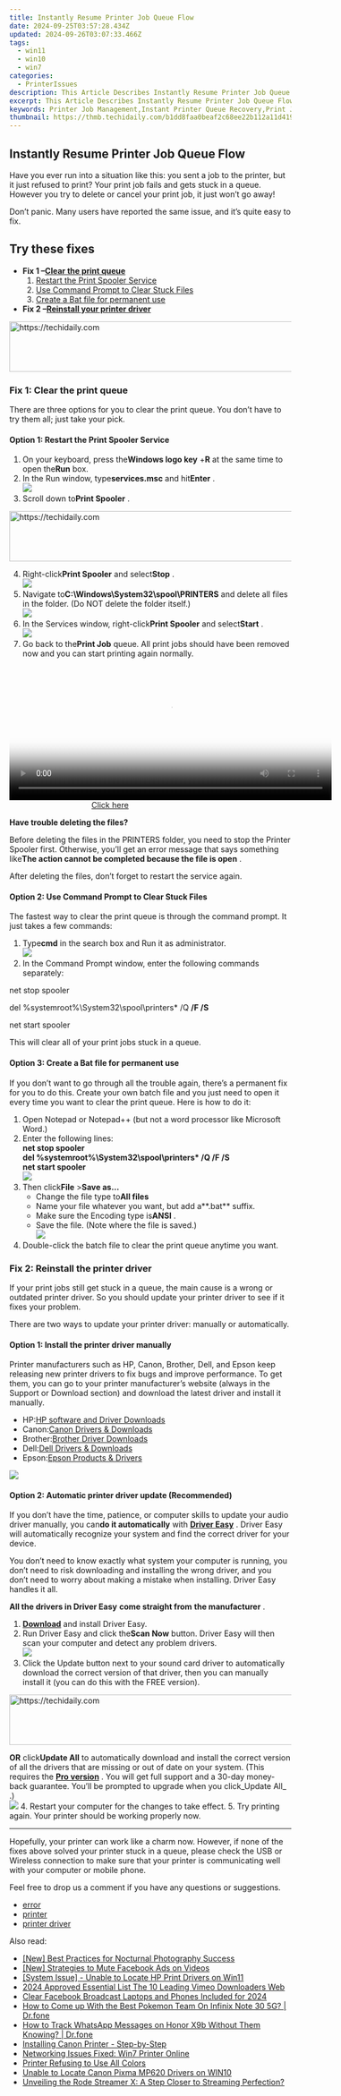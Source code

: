 ```yaml
---
title: Instantly Resume Printer Job Queue Flow
date: 2024-09-25T03:57:28.434Z
updated: 2024-09-26T03:07:33.466Z
tags:
  - win11
  - win10
  - win7
categories:
  - PrinterIssues
description: This Article Describes Instantly Resume Printer Job Queue Flow
excerpt: This Article Describes Instantly Resume Printer Job Queue Flow
keywords: Printer Job Management,Instant Printer Queue Recovery,Print Job Queue Optimization,Resume Printer Workflow Automation,Continuous Print Job Processing,Print Spooler Management,Printer Queue Error Resolution
thumbnail: https://thmb.techidaily.com/b1dd8faa0beaf2c68ee22b112a11d419910d65751f8e67cea228594ebc93d2a9.jpg
---
```


## Instantly Resume Printer Job Queue Flow

 Have you ever run into a situation like this: you sent a job to the printer, but it just refused to print? Your print job fails and gets stuck in a queue. However you try to delete or cancel your print job, it just won’t go away!

 Don’t panic. Many users have reported the same issue, and it’s quite easy to fix.

## Try these fixes

* **Fix 1 –[Clear the print queue](#m1)**  
   1. [Restart the Print Spooler Service](#f1)  
   2. [Use Command Prompt to Clear Stuck Files](#f2)  
   3. [Create a Bat file for permanent use](#f3)
* **Fix 2 –[Reinstall your printer driver](#m2)**

<!-- affiliate ads begin -->
<a href="https://aligracehair.sjv.io/c/5597632/1948881/19272" target="_top" id="1948881">
  <img src="//a.impactradius-go.com/display-ad/19272-1948881" border="0" alt="https://techidaily.com" width="728" height="90"/>
</a>
<img height="0" width="0" src="https://aligracehair.sjv.io/i/5597632/1948881/19272" style="position:absolute;visibility:hidden;" border="0" />
<!-- affiliate ads end -->

### Fix 1: Clear the print queue

 There are three options for you to clear the print queue. You don’t have to try them all; just take your pick.

#### Option 1: Restart the Print Spooler Service

1. On your keyboard, press the**Windows logo key** +**R** at the same time to open the**Run** box.
2. In the Run window, type**services.msc** and hit**Enter** .  
![](https://images.drivereasy.com/wp-content/uploads/2020/01/services-run-box.jpg)
3. Scroll down to**Print Spooler** .

<!-- affiliate ads begin -->
<a href="https://appsumo.8odi.net/c/5597632/2123735/7443" target="_top" id="2123735">
  <img src="//a.impactradius-go.com/display-ad/7443-2123735" border="0" alt="https://techidaily.com" width="600" height="90"/>
</a>
<img height="0" width="0" src="https://appsumo.8odi.net/i/5597632/2123735/7443" style="position:absolute;visibility:hidden;" border="0" />
<!-- affiliate ads end -->

4. Right-click**Print Spooler** and select**Stop** .  
![](https://images.drivereasy.com/wp-content/uploads/2020/01/stop-the-service.jpg)
5. Navigate to**C:\\Windows\\System32\\spool\\PRINTERS** and delete all files in the folder. (Do NOT delete the folder itself.)  
![](https://images.drivereasy.com/wp-content/uploads/2020/01/delete.jpg)
6. In the Services window, right-click**Print Spooler** and select**Start** .  
![](https://images.drivereasy.com/wp-content/uploads/2020/01/start-service.jpg)
7. Go back to the**Print Job** queue. All print jobs should have been removed now and you can start printing again normally.

<!-- affiliate ads begin -->
<span id="1982508">
					<video width="576" height="240" style="cursor:pointer"
           poster="//a.impactradius-go.com/display-clicktoplayimage/1982508.png"
           onclick="if(!this.playClicked){this.play();this.setAttribute('controls',true);this.playClicked=true;}">
	   <source src="//a.impactradius-go.com/display-ad/22993-1982508">
	   <img src="//a.impactradius-go.com/display-clicktoplayimage/1982508.png" style="border: none; height: 100%; width: 100%; object-fit: contain">
	</video>
	<div style="width:360px;text-align:center"><a href="javascript:window.open(decodeURIComponent('https%3A%2F%2Fhomestyler.sjv.io%2Fc%2F5597632%2F1982508%2F22993'), '_blank');void(0);">Click here</a></div>
</span>
<img height="0" width="0" src="https://imp.pxf.io/i/5597632/1982508/22993" style="position:absolute;visibility:hidden;" border="0" />
<!-- affiliate ads end -->

**Have trouble deleting the files?**
  
 Before deleting the files in the PRINTERS folder, you need to stop the Printer Spooler first. Otherwise, you’ll get an error message that says something like**The action cannot be completed because the file is open** .  
  
 After deleting the files, don’t forget to restart the service again.

#### Option 2: Use Command Prompt to Clear Stuck Files

 The fastest way to clear the print queue is through the command prompt. It just takes a few commands:

1. Type**cmd** in the search box and Run it as administrator.  
![](https://images.drivereasy.com/wp-content/uploads/2020/01/command-prompt-admin.jpg)
2. In the Command Prompt window, enter the following commands separately:

net stop spooler

del %systemroot%\System32\spool\printers\* /Q **/F /S**

net start spooler

This will clear all of your print jobs stuck in a queue.

#### Option 3: Create a Bat file for permanent use

 If you don’t want to go through all the trouble again, there’s a permanent fix for you to do this. Create your own batch file and you just need to open it every time you want to clear the print queue. Here is how to do it:

1. Open Notepad or Notepad++ (but not a word processor like Microsoft Word.)
2. Enter the following lines:  
 **net stop spooler**  
 **del %systemroot%\\System32\\spool\\printers\* /Q /F /S**  
 **net start spooler**  
![](https://images.drivereasy.com/wp-content/uploads/2020/01/note.jpg)
3. Then click**File** \>**Save as…**  
   * Change the file type to**All files**  
   * Name your file whatever you want, but add a**.bat** suffix.  
   * Make sure the Encoding type is**ANSI** .  
   * Save the file. (Note where the file is saved.)  
   ![](https://images.drivereasy.com/wp-content/uploads/2020/01/batch-file.jpg)
4. Double-click the batch file to clear the print queue anytime you want.

### Fix 2: Reinstall the printer driver

 If your print jobs still get stuck in a queue, the main cause is a wrong or outdated printer driver. So you should update your printer driver to see if it fixes your problem.

 There are two ways to update your printer driver: manually or automatically.

#### Option 1: Install the printer driver manually

 Printer manufacturers such as HP, Canon, Brother, Dell, and Epson keep releasing new printer drivers to fix bugs and improve performance. To get them, you can go to your printer manufacturer’s website (always in the Support or Download section) and download the latest driver and install it manually.

* HP:[HP software and Driver Downloads](https://support.hp.com/us-en/drivers)
* Canon:[Canon Drivers & Downloads](https://www.usa.canon.com/internet/portal/us/home/support/drivers-downloads)
* Brother:[Brother Driver Downloads](https://www.brother-usa.com/brother-support/driver-downloads)
* Dell:[Dell Drivers & Downloads](https://shop-links.co/link/?exclusive=1&publisher_slug=itechdaily19598&url=https%3A%2F%2Fwww.dell.com%2Fsupport%2Fhome%2Fus%2Fen%2F04%3Fapp%3Ddrivers)
* Epson:[Epson Products & Drivers](https://global.epson.com/products%5Fand%5Fdrivers/)

![](https://images.drivereasy.com/wp-content/uploads/2020/01/kisspng-pixel-illustration-printer-5a983b8a6f6aa4.5830009615199261544564.png)

#### Option 2: Automatic printer driver update (Recommended)

 If you don’t have the time, patience, or computer skills to update your audio driver manually, you can**do it automatically** with **[Driver Easy](https://tools.techidaily.com/drivereasy/download/)**  . Driver Easy will automatically recognize your system and find the correct driver for your device.

 You don’t need to know exactly what system your computer is running, you don’t need to risk downloading and installing the wrong driver, and you don’t need to worry about making a mistake when installing. Driver Easy handles it all.

**All the drivers in Driver Easy** **come straight from** **the manufacturer** .

1. **[Download](https://tools.techidaily.com/drivereasy/download/)**  and install Driver Easy.
2. Run Driver Easy and click the**Scan Now** button. Driver Easy will then scan your computer and detect any problem drivers.  
![](https://images.drivereasy.com/wp-content/uploads/2020/01/scan-now-1.png)
3. Click the Update button next to your sound card driver to automatically download the correct version of that driver, then you can manually install it (you can do this with the FREE version).  

<!-- affiliate ads begin -->
<a href="https://appsumo.8odi.net/c/5597632/2130887/7443" target="_top" id="2130887">
  <img src="//a.impactradius-go.com/display-ad/7443-2130887" border="0" alt="https://techidaily.com" width="728" height="90"/>
</a>
<img height="0" width="0" src="https://appsumo.8odi.net/i/5597632/2130887/7443" style="position:absolute;visibility:hidden;" border="0" />
<!-- affiliate ads end -->

**OR** click**Update All** to automatically download and install the correct version of all the drivers that are missing or out of date on your system. (This requires the **[Pro version](https://tools.techidaily.com/drivereasy/download/)**  . You will get full support and a 30-day money-back guarantee. You’ll be prompted to upgrade when you click_Update All_ .)  
![](https://images.drivereasy.com/wp-content/uploads/2020/01/update-all-your-drivers-1.jpg)
4. Restart your computer for the changes to take effect.
5. Try printing again. Your printer should be working properly now.

---

 Hopefully, your printer can work like a charm now. However, if none of the fixes above solved your printer stuck in a queue, please check the USB or Wireless connection to make sure that your printer is communicating well with your computer or mobile phone.

Feel free to drop us a comment if you have any questions or suggestions.

* [error](https://tools.techidaily.com/drivereasy/download/)
* [printer](https://tools.techidaily.com/drivereasy/download/)
* [printer driver](https://tools.techidaily.com/drivereasy/download/)

<ins class="adsbygoogle"
     style="display:block"
     data-ad-format="autorelaxed"
     data-ad-client="ca-pub-7571918770474297"
     data-ad-slot="1223367746"></ins>

<ins class="adsbygoogle"
     style="display:block"
     data-ad-client="ca-pub-7571918770474297"
     data-ad-slot="8358498916"
     data-ad-format="auto"
     data-full-width-responsive="true"></ins>

<span class="atpl-alsoreadstyle">Also read:</span>
<div><ul>
<li><a href="https://screen-recording.techidaily.com/new-best-practices-for-nocturnal-photography-success/"><u>[New] Best Practices for Nocturnal Photography Success</u></a></li>
<li><a href="https://facebook-videos.techidaily.com/new-strategies-to-mute-facebook-ads-on-videos/"><u>[New] Strategies to Mute Facebook Ads on Videos</u></a></li>
<li><a href="https://printer-issues.techidaily.com/system-issue-unable-to-locate-hp-print-drivers-on-win11/"><u>[System Issue] - Unable to Locate HP Print Drivers on Win11</u></a></li>
<li><a href="https://vimeo-videos.techidaily.com/2024-approved-essential-list-the-10-leading-vimeo-downloaders-web/"><u>2024 Approved Essential List The 10 Leading Vimeo Downloaders Web</u></a></li>
<li><a href="https://facebook-video-recording.techidaily.com/clear-facebook-broadcast-laptops-and-phones-included-for-2024/"><u>Clear Facebook Broadcast Laptops and Phones Included for 2024</u></a></li>
<li><a href="https://android-pokemon-go.techidaily.com/how-to-come-up-with-the-best-pokemon-team-on-infinix-note-30-5g-drfone-by-drfone-virtual-android/"><u>How to Come up With the Best Pokemon Team On Infinix Note 30 5G? | Dr.fone</u></a></li>
<li><a href="https://android-location-track.techidaily.com/how-to-track-whatsapp-messages-on-honor-x9b-without-them-knowing-drfone-by-drfone-virtual-android/"><u>How to Track WhatsApp Messages on Honor X9b Without Them Knowing? | Dr.fone</u></a></li>
<li><a href="https://printer-issues.techidaily.com/installing-canon-printer-step-by-step/"><u>Installing Canon Printer - Step-by-Step</u></a></li>
<li><a href="https://printer-issues.techidaily.com/networking-issues-fixed-win7-printer-online/"><u>Networking Issues Fixed: Win7 Printer Online</u></a></li>
<li><a href="https://printer-issues.techidaily.com/printer-refusing-to-use-all-colors/"><u>Printer Refusing to Use All Colors</u></a></li>
<li><a href="https://printer-issues.techidaily.com/unable-to-locate-canon-pixma-mp620-drivers-on-win10/"><u>Unable to Locate Canon Pixma MP620 Drivers on WIN10</u></a></li>
<li><a href="https://hardware-reviews.techidaily.com/unveiling-the-rode-streamer-x-a-step-closer-to-streaming-perfection/"><u>Unveiling the Rode Streamer X: A Step Closer to Streaming Perfection?</u></a></li>
</ul></div>

